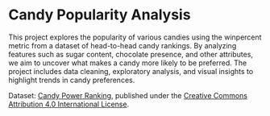 # Candy Popularity Analysis
This project explores the popularity of various candies using the winpercent metric from a dataset of head-to-head candy rankings. By analyzing features such as sugar content, chocolate presence, and other attributes, we aim to uncover what makes a candy more likely to be preferred. The project includes data cleaning, exploratory analysis, and visual insights to highlight trends in candy preferences.

Dataset: [Candy Power Ranking](https://github.com/fivethirtyeight/data/tree/master/candy-power-ranking), published under the [Creative Commons Attribution 4.0 International License](https://creativecommons.org/licenses/by/4.0/).
